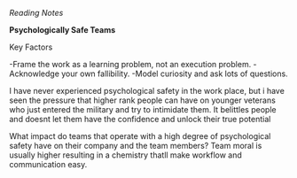 *Reading Notes*

**Psychologically Safe Teams**

Key Factors

-Frame the work as a learning problem, not an execution problem.
-Acknowledge your own fallibility.
-Model curiosity and ask lots of questions.

I have never experienced psychological safety in the work place, but i have seen the pressure that higher rank people can have on younger veterans who just entered the military and try to intimidate them. It belittles people and doesnt let them have the confidence and unlock their true potential 

What impact do teams that operate with a high degree of psychological safety have on their company and the team members? Team moral is usually higher resulting in a chemistry thatll make workflow and communication easy.
